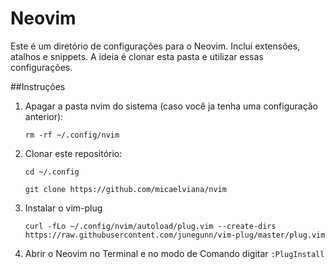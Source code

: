 # Neovim
Este é um diretório de configurações para o Neovim. Inclui extensões, atalhos e snippets. A ideia é clonar esta pasta e utilizar essas configurações.

##Instruções

1. Apagar a pasta nvim do sistema (caso você ja tenha uma configuração anterior): 

   ```rm -rf ~/.config/nvim```

2. Clonar este repositório: 

   ```cd ~/.config```

   ```git clone https://github.com/micaelviana/nvim```

3. Instalar o vim-plug

   ```curl -fLo ~/.config/nvim/autoload/plug.vim --create-dirs https://raw.githubusercontent.com/junegunn/vim-plug/master/plug.vim```

4. Abrir o Neovim no Terminal e no modo de Comando digitar ```:PlugInstall```
